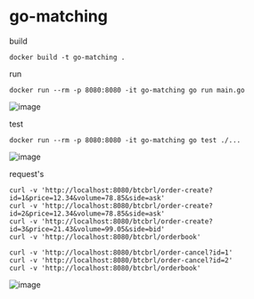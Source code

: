 # go-matching

build
```
docker build -t go-matching .
```

run
```
docker run --rm -p 8080:8080 -it go-matching go run main.go
```
![image](https://github.com/daniloxaviergo/go-matching/assets/35167007/b04a2bbe-d649-4069-ab20-76096e80d238)

test
```
docker run --rm -p 8080:8080 -it go-matching go test ./...
```
![image](https://github.com/daniloxaviergo/go-matching/assets/35167007/a7ef2cde-6784-4f04-ae18-f9a0a832f8f3)


request's
```
curl -v 'http://localhost:8080/btcbrl/order-create?id=1&price=12.34&volume=78.85&side=ask'
curl -v 'http://localhost:8080/btcbrl/order-create?id=2&price=12.34&volume=78.85&side=ask'
curl -v 'http://localhost:8080/btcbrl/order-create?id=3&price=21.43&volume=99.05&side=bid'
curl -v 'http://localhost:8080/btcbrl/orderbook'

curl -v 'http://localhost:8080/btcbrl/order-cancel?id=1'
curl -v 'http://localhost:8080/btcbrl/order-cancel?id=2'
curl -v 'http://localhost:8080/btcbrl/orderbook'
```
![image](https://github.com/daniloxaviergo/go-matching/assets/35167007/56989757-4acd-4989-ba9a-570f5fb7b84f)
